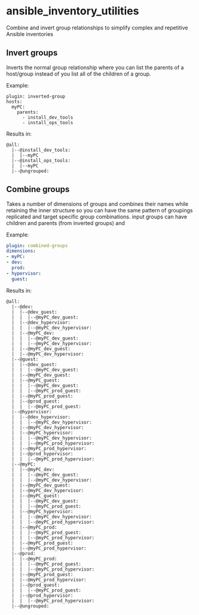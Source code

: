 # ansible_inventory_utilities
Combine and invert group relationships to simplify complex and repetitive Ansible inventories

## Invert groups

Inverts the normal group relationship where you can list the parents of a host/group instead of you list all of the children of a group.

Example:

```
plugin: inverted-group
hosts:
  myPC:
    parents:
      - install_dev_tools
      - install_ops_tools
```

Results in:
```
@all:
  |--@install_dev_tools:
  |  |--myPC
  |--@install_ops_tools:
  |  |--myPC
  |--@ungrouped:
```

## Combine groups

Takes a number of dimensions of groups and combines their names while retaining the inner structure so you can have the same pattern of groupings replicated and target specific group combinations. input groups can have children and parents (from inverted groups) and 

Example:

```yaml
plugin: combined-groups
dimensions:
- myPC:
- dev:
  prod:
- hypervisor:
  guest:
```
Results in:

```
@all:
  |--@dev:
  |  |--@dev_guest:
  |  |  |--@myPC_dev_guest:
  |  |--@dev_hypervisor:
  |  |  |--@myPC_dev_hypervisor:
  |  |--@myPC_dev:
  |  |  |--@myPC_dev_guest:
  |  |  |--@myPC_dev_hypervisor:
  |  |--@myPC_dev_guest:
  |  |--@myPC_dev_hypervisor:
  |--@guest:
  |  |--@dev_guest:
  |  |  |--@myPC_dev_guest:
  |  |--@myPC_dev_guest:
  |  |--@myPC_guest:
  |  |  |--@myPC_dev_guest:
  |  |  |--@myPC_prod_guest:
  |  |--@myPC_prod_guest:
  |  |--@prod_guest:
  |  |  |--@myPC_prod_guest:
  |--@hypervisor:
  |  |--@dev_hypervisor:
  |  |  |--@myPC_dev_hypervisor:
  |  |--@myPC_dev_hypervisor:
  |  |--@myPC_hypervisor:
  |  |  |--@myPC_dev_hypervisor:
  |  |  |--@myPC_prod_hypervisor:
  |  |--@myPC_prod_hypervisor:
  |  |--@prod_hypervisor:
  |  |  |--@myPC_prod_hypervisor:
  |--@myPC:
  |  |--@myPC_dev:
  |  |  |--@myPC_dev_guest:
  |  |  |--@myPC_dev_hypervisor:
  |  |--@myPC_dev_guest:
  |  |--@myPC_dev_hypervisor:
  |  |--@myPC_guest:
  |  |  |--@myPC_dev_guest:
  |  |  |--@myPC_prod_guest:
  |  |--@myPC_hypervisor:
  |  |  |--@myPC_dev_hypervisor:
  |  |  |--@myPC_prod_hypervisor:
  |  |--@myPC_prod:
  |  |  |--@myPC_prod_guest:
  |  |  |--@myPC_prod_hypervisor:
  |  |--@myPC_prod_guest:
  |  |--@myPC_prod_hypervisor:
  |--@prod:
  |  |--@myPC_prod:
  |  |  |--@myPC_prod_guest:
  |  |  |--@myPC_prod_hypervisor:
  |  |--@myPC_prod_guest:
  |  |--@myPC_prod_hypervisor:
  |  |--@prod_guest:
  |  |  |--@myPC_prod_guest:
  |  |--@prod_hypervisor:
  |  |  |--@myPC_prod_hypervisor:
  |--@ungrouped:
```

